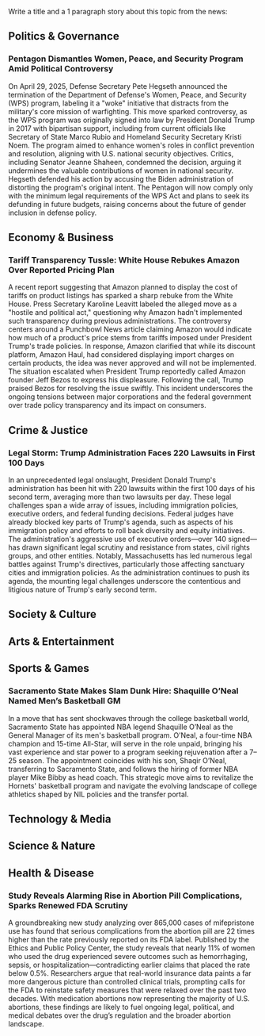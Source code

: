 Write a title and a 1 paragraph story about this topic from the news:

## Politics & Governance

### Pentagon Dismantles Women, Peace, and Security Program Amid Political Controversy​

On April 29, 2025, Defense Secretary Pete Hegseth announced the termination of the Department of Defense's Women, Peace, and Security (WPS) program, labeling it a "woke" initiative that distracts from the military's core mission of warfighting. This move sparked controversy, as the WPS program was originally signed into law by President Donald Trump in 2017 with bipartisan support, including from current officials like Secretary of State Marco Rubio and Homeland Security Secretary Kristi Noem. The program aimed to enhance women's roles in conflict prevention and resolution, aligning with U.S. national security objectives. Critics, including Senator Jeanne Shaheen, condemned the decision, arguing it undermines the valuable contributions of women in national security. Hegseth defended his action by accusing the Biden administration of distorting the program's original intent. The Pentagon will now comply only with the minimum legal requirements of the WPS Act and plans to seek its defunding in future budgets, raising concerns about the future of gender inclusion in defense policy.

## Economy & Business

### Tariff Transparency Tussle: White House Rebukes Amazon Over Reported Pricing Plan

A recent report suggesting that Amazon planned to display the cost of tariffs on product listings has sparked a sharp rebuke from the White House. Press Secretary Karoline Leavitt labeled the alleged move as a "hostile and political act," questioning why Amazon hadn't implemented such transparency during previous administrations. The controversy centers around a Punchbowl News article claiming Amazon would indicate how much of a product's price stems from tariffs imposed under President Trump's trade policies. In response, Amazon clarified that while its discount platform, Amazon Haul, had considered displaying import charges on certain products, the idea was never approved and will not be implemented. The situation escalated when President Trump reportedly called Amazon founder Jeff Bezos to express his displeasure. Following the call, Trump praised Bezos for resolving the issue swiftly. This incident underscores the ongoing tensions between major corporations and the federal government over trade policy transparency and its impact on consumers.

## Crime & Justice

### Legal Storm: Trump Administration Faces 220 Lawsuits in First 100 Days

In an unprecedented legal onslaught, President Donald Trump's administration has been hit with 220 lawsuits within the first 100 days of his second term, averaging more than two lawsuits per day. These legal challenges span a wide array of issues, including immigration policies, executive orders, and federal funding decisions. Federal judges have already blocked key parts of Trump's agenda, such as aspects of his immigration policy and efforts to roll back diversity and equity initiatives. The administration's aggressive use of executive orders—over 140 signed—has drawn significant legal scrutiny and resistance from states, civil rights groups, and other entities. Notably, Massachusetts has led numerous legal battles against Trump's directives, particularly those affecting sanctuary cities and immigration policies. As the administration continues to push its agenda, the mounting legal challenges underscore the contentious and litigious nature of Trump's early second term.

## Society & Culture

## Arts & Entertainment

## Sports & Games

### Sacramento State Makes Slam Dunk Hire: Shaquille O’Neal Named Men’s Basketball GM​

In a move that has sent shockwaves through the college basketball world, Sacramento State has appointed NBA legend Shaquille O’Neal as the General Manager of its men's basketball program. O’Neal, a four-time NBA champion and 15-time All-Star, will serve in the role unpaid, bringing his vast experience and star power to a program seeking rejuvenation after a 7–25 season. The appointment coincides with his son, Shaqir O’Neal, transferring to Sacramento State, and follows the hiring of former NBA player Mike Bibby as head coach. This strategic move aims to revitalize the Hornets' basketball program and navigate the evolving landscape of college athletics shaped by NIL policies and the transfer portal.

## Technology & Media

## Science & Nature

## Health & Disease

### Study Reveals Alarming Rise in Abortion Pill Complications, Sparks Renewed FDA Scrutiny

A groundbreaking new study analyzing over 865,000 cases of mifepristone use has found that serious complications from the abortion pill are 22 times higher than the rate previously reported on its FDA label. Published by the Ethics and Public Policy Center, the study reveals that nearly 11% of women who used the drug experienced severe outcomes such as hemorrhaging, sepsis, or hospitalization—contradicting earlier claims that placed the rate below 0.5%. Researchers argue that real-world insurance data paints a far more dangerous picture than controlled clinical trials, prompting calls for the FDA to reinstate safety measures that were relaxed over the past two decades. With medication abortions now representing the majority of U.S. abortions, these findings are likely to fuel ongoing legal, political, and medical debates over the drug’s regulation and the broader abortion landscape.
